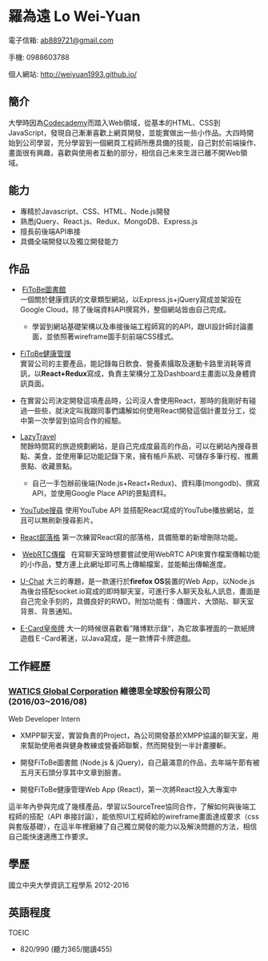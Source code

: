 # 羅為遠 Lo Wei-Yuan

電子信箱: ab889721@gmail.com

手機: 0988603788

個人網站: http://weiyuan1993.github.io/


## 簡介

大學時因為[Codecademy](https://www.codecademy.com/)而踏入Web領域，從基本的HTML、CSS到JavaScript，發現自己漸漸喜歡上網頁開發，並能實做出一些小作品。大四時開始到公司學習，充分學習到一個網頁工程師所應具備的技能，自己對於前端操作、畫面很有興趣，喜歡與使用者互動的部分，相信自己未來生涯已離不開Web領域。

## 能力
* 專精於Javascript、CSS、HTML、Node.js開發
* 熟悉jQuery、React.js、Redux、MongoDB、Express.js
* 擅長前後端API串接
* 具備全端開發以及獨立開發能力

## 作品

-  [FiToBe圖書館](http://www.fitobe.com/blog/zh)  
一個關於健康資訊的文章類型網站，以Express.js+jQuery寫成並架設在Google Cloud，除了後端資料API撰寫外，整個網站皆由自己完成。
  * 學習到網站基礎架構以及串接後端工程師寫的的API，跟UI設計師討論畫面，並依照著wireframe圖手刻前端CSS樣式。


-  [FiToBe健康管理](http://www.fitobe.com/wapp)  
實習公司的主要產品，能記錄每日飲食、營養素攝取及運動卡路里消耗等資訊，以**React+Redux**寫成，負責主架構分工及Dashboard主畫面以及身體資訊頁面。
  * 在實習公司決定開發這項產品時，公司沒人會使用React，那時的我剛好有碰過一些些，就決定叫我跟同事們講解如何使用React開發這個計畫並分工，從中第一次學習到協同合作的經驗。

-  [LazyTravel](https://lazytravel.herokuapp.com/)  
閒餘時間寫的旅遊規劃網站，是自己完成度最高的作品，可以在網站內搜尋景點、美食，並使用筆記功能記錄下來，擁有帳戶系統、可儲存多筆行程、推薦景點、收藏景點。
   * 自己一手包辦前後端(Node.js+React+Redux)、資料庫(mongodb)、撰寫API，並使用Google Place API的景點資料。

-  [YouTube搜尋](http://www.weiyuan1993.byethost22.com/WebsiteDesign/React-YouTube/)
  使用YouTube API 並搭配React寫成的YouTube播放網站，並且可以無刷新搜尋影片。

-  [React部落格](https://blog-for-react-redux.herokuapp.com/)
  第一次練習React寫的部落格，具備簡單的新增刪除功能。

-  [WebRTC傳檔](http://www.weiyuan1993.byethost22.com/WebsiteDesign/file%20transfer/)  
  在寫聊天室時想要嘗試使用WebRTC API來實作檔案傳輸功能的小作品，雙方連上此網址即可馬上傳輸檔案，並能輸出傳輸進度。

-  [U-Chat](http://u-chat-weiyuan.herokuapp.com/)
  大三的專題，是一款運行於**firefox OS**裝置的Web App，以Node.js為後台搭配socket.io寫成的即時聊天室，可進行多人聊天及私人訊息，畫面是自己完全手刻的，具備良好的RWD。附加功能有：傳圖片、大頭貼、聊天室背景、背景通知。

-  [E-Card皇帝牌](https://goo.gl/vWZstS)
  大一的時候很喜歡看”賭博默示錄“，為它故事裡面的一款紙牌遊戲Ｅ-Card著迷，以Java寫成，是一款博弈卡牌遊戲。



## 工作經歷

### [WATICS Global Corporation](http://www.watics.com/) 維德思全球股份有限公司 (2016/03~2016/08)
Web Developer Intern 
- XMPP聊天室，實習負責的Project，為公司開發基於XMPP協議的聊天室，用來幫助使用者與健身教練或營養師聯繫，然而開發到一半計畫腰斬。

- 開發FiToBe圖書館 (Node.js & jQuery)，自己最滿意的作品，去年端午節有被五月天石頭分享其中文章到臉書。

- 開發FiToBe健康管理Web App (React)，第一次將React投入大專案中

這半年內參與完成了幾樣產品，學習以SourceTree協同合作，了解如何與後端工程師的搭配（API 串接討論），能依照UI工程師給的wireframe畫面達成要求（css與套版基礎），在這半年裡磨練了自己獨立開發的能力以及解決問題的方法，相信自己能快速適應工作要求。

## 學歷

國立中央大學資訊工程學系 2012-2016

## 英語程度
TOEIC  
  -  820/990 (聽力365/閱讀455)


